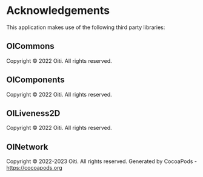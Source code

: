 # Acknowledgements
This application makes use of the following third party libraries:

## OICommons

Copyright © 2022 Oiti. All rights reserved.

## OIComponents

Copyright © 2022 Oiti. All rights reserved.

## OILiveness2D

Copyright © 2022 Oiti. All rights reserved.

## OINetwork

Copyright © 2022-2023 Oiti. All rights reserved.
Generated by CocoaPods - https://cocoapods.org
